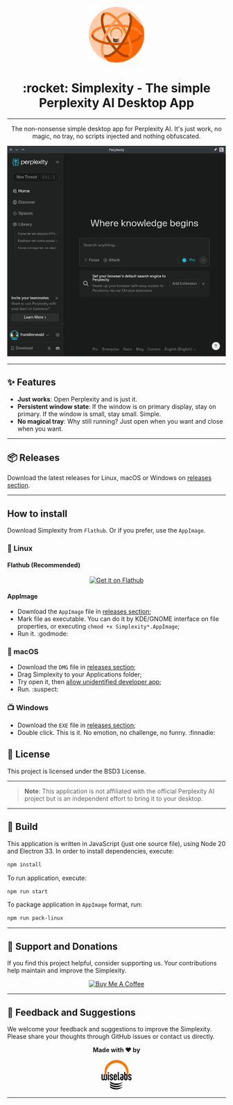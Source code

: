 
<p align="center">
  <img src="./img/icon.svg" width="128" alt="Simplexity Logo" width=600px>
</p>

<h1 align="center">:rocket: Simplexity - The simple Perplexity AI Desktop App</h1>

---

<p align="center">
  The non-nonsense simple desktop app for Perplexity AI. It's just work, no magic, no tray, no scripts injected and nothing obfuscated.
</p>

<p align="center">
  <img src="./img/screenshot.png" alt="App Screenshot">
</p>

---

## :sparkles: Features

- **Just works**: Open Perplexity and is just it.
- **Persistent window state**: If the window is on primary display, stay on primary. If the window is small, stay small. Simple.
- **No magical tray**: Why still running? Just open when you want and close when you want.

---

## :package: Releases

Download the latest releases for Linux, macOS or Windows on [releases section](https://github.com/Wiselabs/simplexity/releases).

---

## How to install
Download Simplexity from `Flathub`. Or if you prefer, use the `AppImage`.

### :penguin: Linux

#### Flathub (Recommended)
<p align="center">
    <a href='https://flathub.org/apps/br.com.wiselabs.simplexity'>
        <img width='240' alt='Get it on Flathub' src='https://flathub.org/api/badge?locale=en'/>
    </a>
</p>

#### AppImage
- Download the `AppImage` file in [releases section](https://github.com/Wiselabs/simplexity/releases);
- Mark file as executable. You can do it by KDE/GNOME interface on file properties, or executing `chmod +x Simplexity*.AppImage`;
- Run it. :godmode:

### :apple: macOS

- Download the `DMG` file in [releases section](https://github.com/Wiselabs/simplexity/releases);
- Drag Simplexity to your Applications folder;
- Try open it, then [allow unidentified developer app](https://support.apple.com/guide/mac-help/open-a-mac-app-from-an-unknown-developer-mh40616/mac);
- Run. :suspect:

### :tv: Windows
- Download the `EXE` file in [releases section](https://github.com/Wiselabs/simplexity/releases);
- Double click. This is it. No emotion, no challenge, no funny. :finnadie:

## :scroll: License

This project is licensed under the BSD3 License.

---
> **Note**: This application is not affiliated with the official Perplexity AI project but is an independent effort to bring it to your desktop.

---

## :hammer: Build
This application is written in JavaScript (just one source file), using Node 20 and Electron 33. In order to install dependencies, execute:

```sh
npm install
```

To run application, execute:

```sh
npm run start
```

To package application in `AppImage` format, run:

```sh
npm run pack-linux
```

---

## :call_me_hand: Support and Donations

If you find this project helpful, consider supporting us. Your contributions help maintain and improve the Simplexity.

<p align="center">
  <a href="https://www.buymeacoffee.com/franklin8" target="_blank"><img src="https://cdn.buymeacoffee.com/buttons/v2/default-yellow.png" alt="Buy Me A Coffee" style="height: 60px !important;width: 217px !important;" ></a>
</p>

---

## :handshake: Feedback and Suggestions

We welcome your feedback and suggestions to improve the Simplexity. Please share your thoughts through GitHub issues or contact us directly.

<div align="center">
  <p><b>Made with ❤️ by</b></p>
  <a href="https://www.wiselabs.com.br/">
    <img src="./img/logo_wiselabs.svg" alt="Made with love by Wiselabs" width="70px">
  </a>
</div>

---

